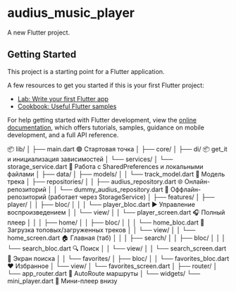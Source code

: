 # audius_music_player

A new Flutter project.

## Getting Started

This project is a starting point for a Flutter application.

A few resources to get you started if this is your first Flutter project:

- [Lab: Write your first Flutter app](https://docs.flutter.dev/get-started/codelab)
- [Cookbook: Useful Flutter samples](https://docs.flutter.dev/cookbook)

For help getting started with Flutter development, view the
[online documentation](https://docs.flutter.dev/), which offers tutorials,
samples, guidance on mobile development, and a full API reference.



📦 lib/
│
├── main.dart                            🟢 Стартовая точка
│
├── core/
│   ├── di/                              📦 get_it и инициализация зависимостей
│   └── services/
│       └── storage_service.dart         💾 Работа с SharedPreferences и локальными файлами
│
├── data/
│   ├── models/
│   │   └── track_model.dart             🎵 Модель трека
│   ├── repositories/
│   │   ├── audius_repository.dart       🌐 Онлайн-репозиторий
│   │   └── dummy_audius_repository.dart 📴 Оффлайн-репозиторий (работает через StorageService)
│
├── features/
│   ├── player/
│   │   ├── bloc/
│   │   │   └── player_bloc.dart         ▶️ Управление воспроизведением
│   │   └── view/
│   │       └── player_screen.dart       🎧 Полный плеер
│   │
│   ├── home/
│   │   ├── bloc/
│   │   │   └── home_bloc.dart           🧠 Загрузка топовых/загруженных треков
│   │   └── view/
│   │       └── home_screen.dart         🏠 Главная (таб)
│   │
│   ├── search/
│   │   ├── bloc/
│   │   │   └── search_bloc.dart         🔍 Поиск
│   │   └── view/
│   │       └── search_screen.dart       🧾 Экран поиска
│
│   └── favorites/
│       ├── bloc/
│       │   └── favorites_bloc.dart      ❤️ Избранное
│       └── view/
│           └── favorites_screen.dart
│
├── router/
│   └── app_router.dart                  🚦 AutoRoute маршруты
│
└── widgets/
    └── mini_player.dart                🔻 Мини-плеер внизу

